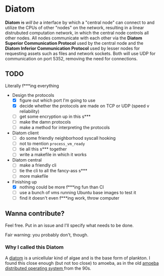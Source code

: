 # Diatom

**Diatom** ~~is~~ _will be_ a interface by which a "central node" can
connect to and utilize the CPUs of other "nodes" on the network,
resulting in a linear distrubuted computation network, in which the
central node controls all other nodes. All nodes communicate with
each other via the **Diatom Superior Communication Protocol** used by
the central node and the **Diatom Inferior Communication Protocol**
used by lesser nodes for requesting assets such as files and network
sockets. Both will use UDP for communication on port 5352, removing
the need for connections.

## TODO

Literally f***ing everything

 - Design the protocols
   - [x] figure out which port I'm going to use
   - [x] decide whether the protocols are made on TCP or UDP (speed v
 reliability)
   - [ ] get some encryption up in this s***
   - [ ] make the damn protocols
   - [ ] make a method for interpreting the protocols
 - Diatom client
   - [ ] do some friendly neighborhood syscall hooking
   - [ ] not to mention `process_vm_ready`
   - [ ] tie all this s*** together
   - [ ] write a makefile in which it works
 - Diatom central
   - [ ] make a friendly cli
   - [ ] tie the cli to all the fancy-ass s***
   - [ ] more makefile
 - Finishing up
   - [x] nothing could be more f***ing fun than CI
   - [ ] use a bunch of vms running Ubuntu base images to test it
   - [ ] find it doesn't even f***ing work, throw computer

## Wanna contribute?

Feel free. Put in an issue and I'll specify what needs to be done.

Fair warning: you probably don't, though.

### Why I called this Diatom

A [diatom](https://diatoms.org/what-are-diatoms) is a unicellular
kind of algae and is the base form of plankton. I found this close
enough (but not too close) to amoeba, as in the old [amoeba
distributed operating system
](https://cs.vu.nl/pub/amoeba/amoeba.html) from the 90s.

